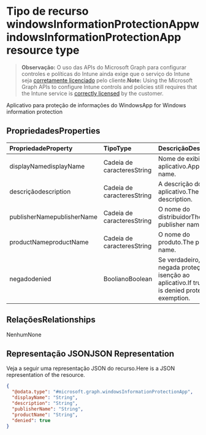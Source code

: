 # <a name="windowsinformationprotectionapp-resource-type"></a><span data-ttu-id="b9f8f-101">Tipo de recurso windowsInformationProtectionApp</span><span class="sxs-lookup"><span data-stu-id="b9f8f-101">windowsInformationProtectionApp resource type</span></span>

> <span data-ttu-id="b9f8f-102">**Observação:** O uso das APIs do Microsoft Graph para configurar controles e políticas do Intune ainda exige que o serviço do Intune seja [corretamente licenciado](https://go.microsoft.com/fwlink/?linkid=839381) pelo cliente.</span><span class="sxs-lookup"><span data-stu-id="b9f8f-102">**Note:** Using the Microsoft Graph APIs to configure Intune controls and policies still requires that the Intune service is [correctly licensed](https://go.microsoft.com/fwlink/?linkid=839381) by the customer.</span></span>

<span data-ttu-id="b9f8f-103">Aplicativo para proteção de informações do Windows</span><span class="sxs-lookup"><span data-stu-id="b9f8f-103">App for Windows information protection</span></span>
## <a name="properties"></a><span data-ttu-id="b9f8f-104">Propriedades</span><span class="sxs-lookup"><span data-stu-id="b9f8f-104">Properties</span></span>
|<span data-ttu-id="b9f8f-105">Propriedade</span><span class="sxs-lookup"><span data-stu-id="b9f8f-105">Property</span></span>|<span data-ttu-id="b9f8f-106">Tipo</span><span class="sxs-lookup"><span data-stu-id="b9f8f-106">Type</span></span>|<span data-ttu-id="b9f8f-107">Descrição</span><span class="sxs-lookup"><span data-stu-id="b9f8f-107">Description</span></span>|
|:---|:---|:---|
|<span data-ttu-id="b9f8f-108">displayName</span><span class="sxs-lookup"><span data-stu-id="b9f8f-108">displayName</span></span>|<span data-ttu-id="b9f8f-109">Cadeia de caracteres</span><span class="sxs-lookup"><span data-stu-id="b9f8f-109">String</span></span>|<span data-ttu-id="b9f8f-110">Nome de exibição do aplicativo.</span><span class="sxs-lookup"><span data-stu-id="b9f8f-110">App display name.</span></span>|
|<span data-ttu-id="b9f8f-111">descrição</span><span class="sxs-lookup"><span data-stu-id="b9f8f-111">description</span></span>|<span data-ttu-id="b9f8f-112">Cadeia de caracteres</span><span class="sxs-lookup"><span data-stu-id="b9f8f-112">String</span></span>|<span data-ttu-id="b9f8f-113">A descrição do aplicativo.</span><span class="sxs-lookup"><span data-stu-id="b9f8f-113">The app's description.</span></span>|
|<span data-ttu-id="b9f8f-114">publisherName</span><span class="sxs-lookup"><span data-stu-id="b9f8f-114">publisherName</span></span>|<span data-ttu-id="b9f8f-115">Cadeia de caracteres</span><span class="sxs-lookup"><span data-stu-id="b9f8f-115">String</span></span>|<span data-ttu-id="b9f8f-116">O nome do distribuidor</span><span class="sxs-lookup"><span data-stu-id="b9f8f-116">The publisher name</span></span>|
|<span data-ttu-id="b9f8f-117">productName</span><span class="sxs-lookup"><span data-stu-id="b9f8f-117">productName</span></span>|<span data-ttu-id="b9f8f-118">Cadeia de caracteres</span><span class="sxs-lookup"><span data-stu-id="b9f8f-118">String</span></span>|<span data-ttu-id="b9f8f-119">O nome do produto.</span><span class="sxs-lookup"><span data-stu-id="b9f8f-119">The product name.</span></span>|
|<span data-ttu-id="b9f8f-120">negado</span><span class="sxs-lookup"><span data-stu-id="b9f8f-120">denied</span></span>|<span data-ttu-id="b9f8f-121">Booliano</span><span class="sxs-lookup"><span data-stu-id="b9f8f-121">Boolean</span></span>|<span data-ttu-id="b9f8f-122">Se verdadeiro, é negada proteção ou isenção ao aplicativo.</span><span class="sxs-lookup"><span data-stu-id="b9f8f-122">If true, app is denied protection or exemption.</span></span>|

## <a name="relationships"></a><span data-ttu-id="b9f8f-123">Relações</span><span class="sxs-lookup"><span data-stu-id="b9f8f-123">Relationships</span></span>
<span data-ttu-id="b9f8f-124">Nenhum</span><span class="sxs-lookup"><span data-stu-id="b9f8f-124">None</span></span>
## <a name="json-representation"></a><span data-ttu-id="b9f8f-125">Representação JSON</span><span class="sxs-lookup"><span data-stu-id="b9f8f-125">JSON Representation</span></span>
<span data-ttu-id="b9f8f-126">Veja a seguir uma representação JSON do recurso.</span><span class="sxs-lookup"><span data-stu-id="b9f8f-126">Here is a JSON representation of the resource.</span></span>
<!--{
  "blockType": "resource",
  "@odata.type": "microsoft.graph.windowsInformationProtectionApp"
}-->
``` json
{
  "@odata.type": "#microsoft.graph.windowsInformationProtectionApp",
  "displayName": "String",
  "description": "String",
  "publisherName": "String",
  "productName": "String",
  "denied": true
}
```








